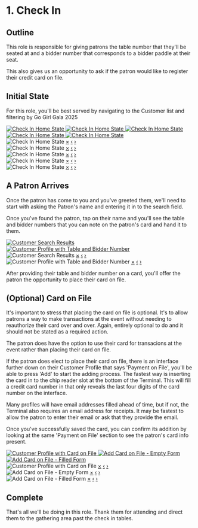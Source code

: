 # 1. Check In

## Outline
This role is responsible for giving patrons the table number that they'll be seated at and a bidder number that corresponds to a bidder paddle at their seat.

This also gives us an opportunity to ask if the patron would like to register their credit card on file. 

## Initial State
For this role, you'll be best served by navigating to the Customer list and filtering by Go Girl Gala 2025

<div class="img-grid">
  <a href="#lightbox-1">
    <img src="IMG_4446.PNG" alt="Check In Home State">
  </a>
  <a href="#lightbox-2">
    <img src="IMG_4447.PNG" alt="Check In Home State">
  </a>
  <a href="#lightbox-3">
    <img src="IMG_4448.jpg" alt="Check In Home State">
  </a>
  <a href="#lightbox-4">
    <img src="IMG_4449.PNG" alt="Check In Home State">
  </a>
  <a href="#lightbox-5">
    <img src="IMG_4450.PNG" alt="Check In Home State">
  </a>
</div>

<!-- Lightboxes -->
<div id="lightbox-1" class="lightbox">
  <img src="IMG_4446.PNG" alt="Check In Home State">
  <a href="#" class="close">×</a>
  <a href="#lightbox-5" class="nav prev">‹</a>
  <a href="#lightbox-2" class="nav next">›</a>
</div>
<div id="lightbox-2" class="lightbox">
  <img src="IMG_4447.PNG" alt="Check In Home State">
  <a href="#" class="close">×</a>
  <a href="#lightbox-1" class="nav prev">‹</a>
  <a href="#lightbox-3" class="nav next">›</a>
</div>
<div id="lightbox-3" class="lightbox">
  <img src="IMG_4448.jpg" alt="Check In Home State">
  <a href="#" class="close">×</a>
  <a href="#lightbox-2" class="nav prev">‹</a>
  <a href="#lightbox-4" class="nav next">›</a>
</div>
<div id="lightbox-4" class="lightbox">
  <img src="IMG_4449.PNG" alt="Check In Home State">
  <a href="#" class="close">×</a>
  <a href="#lightbox-3" class="nav prev">‹</a>
  <a href="#lightbox-5" class="nav next">›</a>
</div>
<div id="lightbox-5" class="lightbox">
  <img src="IMG_4450.PNG" alt="Check In Home State">
  <a href="#" class="close">×</a>
  <a href="#lightbox-4" class="nav prev">‹</a>
  <a href="#lightbox-1" class="nav next">›</a>
</div>

## A Patron Arrives
Once the patron has come to you and you've greeted them, we'll need to start with asking the Patron's name and entering it in to the search field.

Once you've found the patron, tap on their name and you'll see the table and bidder numbers that you can note on the patron's card and hand it to them. 

<div class="img-grid">
  <a href="#lightbox-patron-2">
    <img src="IMG_4476.PNG" alt="Customer Search Results">
  </a>
  <a href="#lightbox-patron-1">
    <img src="IMG_4475.PNG" alt="Customer Profile with Table and Bidder Number">
  </a>
</div>

<!-- Lightboxes for patron profile images -->
<div id="lightbox-patron-2" class="lightbox">
  <img src="IMG_4476.PNG" alt="Customer Search Results">
  <a href="#checkin" class="close">×</a>
  <a href="#lightbox-patron-1" class="nav prev">‹</a>
  <a href="#lightbox-patron-1" class="nav next">›</a>
</div>
<div id="lightbox-patron-1" class="lightbox">
  <img src="IMG_4475.PNG" alt="Customer Profile with Table and Bidder Number">
  <a href="#checkin" class="close">×</a>
  <a href="#lightbox-patron-2" class="nav prev">‹</a>
  <a href="#lightbox-patron-2" class="nav next">›</a>
</div>

After providing their table and bidder number on a card, you'll offer the patron the opportunity to place their card on file.

## (Optional) Card on File
It's important to stress that placing the card on file is optional. It's to allow patrons a way to make transactions at the event without needing to reauthorize their card over and over. Again, entirely optional to do and it should not be stated as a required action. 

The patron does have the option to use their card for transacions at the event rather than placing their card on file.

If the patron does elect to place their card on file, there is an interface further down on their Customer Profile that says 'Payment on File', you'll be able to press 'Add' to start the adding process. The fastest way is inserting the card in to the chip reader slot at the bottom of the Terminal. This will fill a credit card number in that only reveals the last four digits of the card number on the interface.

Many profiles will have email addresses filled ahead of time, but if not, the Terminal also requires an email address for receipts. It may be fastest to allow the patron to enter their email or ask that they provide the email.

Once you've successfully saved the card, you can confirm its addition by looking at the same 'Payment on File' section to see the patron's card info present.

<div class="img-grid">
  <a href="#lightbox-8">
    <img src="IMG_4460.jpeg" alt="Customer Profile with Card on File">
  </a>
  <a href="#lightbox-6">
    <img src="IMG_4458.jpeg" alt="Add Card on File - Empty Form">
  </a>
  <a href="#lightbox-7">
    <img src="IMG_4459.jpeg" alt="Add Card on File - Filled Form">
  </a>
</div>

<!-- Lightboxes for new images -->
<div id="lightbox-8" class="lightbox">
  <img src="IMG_4460.jpeg" alt="Customer Profile with Card on File">
  <a href="#checkin" class="close">×</a>
  <a href="#lightbox-7" class="nav prev">‹</a>
  <a href="#lightbox-6" class="nav next">›</a>
</div>
<div id="lightbox-6" class="lightbox">
  <img src="IMG_4458.jpeg" alt="Add Card on File - Empty Form">
  <a href="#checkin" class="close">×</a>
  <a href="#lightbox-8" class="nav prev">‹</a>
  <a href="#lightbox-7" class="nav next">›</a>
</div>
<div id="lightbox-7" class="lightbox">
  <img src="IMG_4459.jpeg" alt="Add Card on File - Filled Form">
  <a href="#checkin" class="close">×</a>
  <a href="#lightbox-6" class="nav prev">‹</a>
  <a href="#lightbox-8" class="nav next">›</a>
</div>

## Complete
That's all we'll be doing in this role. Thank them for attending and direct them to the gathering area past the check in tables.